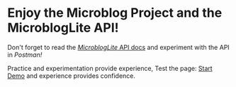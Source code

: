 # Enjoy the Microblog Project and the MicroblogLite API!

Don't forget to read the [*MicroblogLite* API docs](https://microbloglite.herokuapp.com/docs/) and experiment with the API in *Postman!*

Practice and experimentation provide experience, Test the page: [Start Demo](https://yearupteamdevspro.github.io/landing/index.html) and experience provides confidence.


